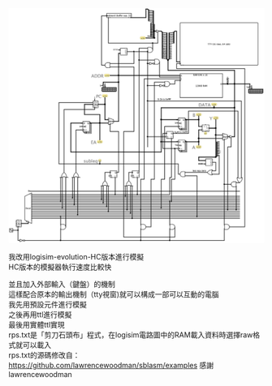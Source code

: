 ![](main.png)  

我改用logisim-evolution-HC版本進行模擬  
HC版本的模擬器執行速度比較快  

並且加入外部輸入（鍵盤）的機制  
這樣配合原本的輸出機制（tty視窗)就可以構成一部可以互動的電腦  
我先用預設元件進行模擬  
之後再用ttl進行模擬  
最後用實體ttl實現  
rps.txt是「剪刀石頭布」程式，在logisim電路圖中的RAM載入資料時選擇raw格式就可以載入  
rps.txt的源碼修改自：https://github.com/lawrencewoodman/sblasm/examples 感謝lawrencewoodman  
